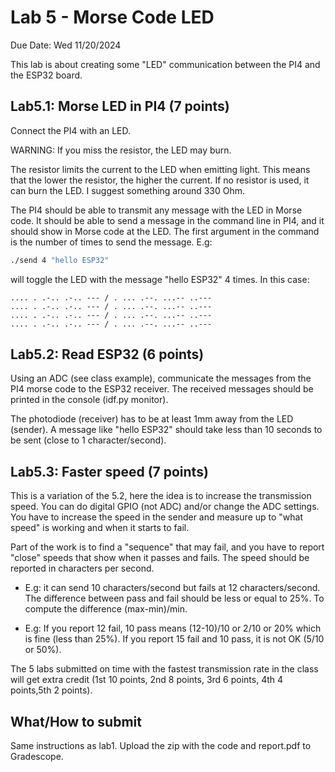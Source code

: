 # Lab 5 - Morse Code LED

Due Date: Wed 11/20/2024

This lab is about creating some "LED" communication between the PI4 and the
ESP32 board.

## Lab5.1: Morse LED in PI4 (7 points)

Connect the PI4 with an LED.

WARNING: If you miss the resistor, the LED may burn.

The resistor limits the current to the LED when emitting light. This means that
the lower the resistor, the higher the current. If no resistor is used, it can
burn the LED. I suggest something around 330 Ohm.

The PI4 should be able to transmit any message with the LED in Morse code. It
should be able to send a message in the command line in PI4, and it should show
in Morse code at the LED.  The first argument in the command is the number of
times to send the message. E.g:

```bash
./send 4 "hello ESP32"
```

will toggle the LED with the message "hello ESP32" 4 times. In this case:

```
.... . .-.. .-.. --- / . ... .--. ...-- ..---
.... . .-.. .-.. --- / . ... .--. ...-- ..---
.... . .-.. .-.. --- / . ... .--. ...-- ..---
.... . .-.. .-.. --- / . ... .--. ...-- ..---
```

## Lab5.2: Read ESP32 (6 points)

Using an ADC (see class example), communicate the messages from the PI4 morse
code to the ESP32 receiver. The received messages should be printed in the
console (idf.py monitor).

The photodiode (receiver) has to be at least 1mm away from the LED (sender). A
message like "hello ESP32" should take less than 10 seconds to be sent (close
to 1 character/second).

## Lab5.3: Faster speed (7 points)

This is a variation of the 5.2, here the idea is to increase the transmission
speed. You can do digital GPIO (not ADC) and/or change the ADC settings. You
have to increase the speed in the sender and measure up to "what speed" is
working and when it starts to fail.

Part of the work is to find a "sequence" that may fail, and you have to report
"close" speeds that show when it passes and fails. The speed should be reported
in characters per second.

* E.g: it can send 10 characters/second but fails at 12 characters/second.  The
  difference between pass and fail should be less or equal to 25%. To compute the
  difference (max-min)/min.

* E.g: If you report 12 fail, 10 pass means (12-10)/10 or 2/10 or 20% which is
  fine (less than 25%). If you report 15 fail and 10 pass, it is not OK (5/10 or
  50%).

The 5 labs submitted on time with the fastest transmission rate in the class
will get extra credit (1st 10 points, 2nd 8 points, 3rd 6 points, 4th 4
points,5th 2 points).

## What/How to submit

Same instructions as lab1. Upload the zip with the code and report.pdf to
Gradescope.
